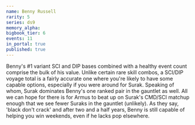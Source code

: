 ```yaml
---
name: Benny Russell
rarity: 5
series: ds9
memory_alpha:
bigbook_tier: 6
events: 11
in_portal: true
published: true
---
```


Benny's #1 variant SCI and DIP bases combined with a healthy event count comprise the bulk of his value. Unlike certain rare skill combos, a SCI/DIP voyage total is a fairly accurate one where you're likely to have some capable options, especially if you were around for Surak. Speaking of whom, Surak dominates Benny's one ranked pair in the gauntlet as well. All we can hope for there is for Armus to beat up on Surak's CMD/SCI matchup enough that we see fewer Suraks in the gauntlet (unlikely). As they say, 'black don't crack' and after two and a half years, Benny is still capable of helping you win weekends, even if he lacks pop elsewhere.
